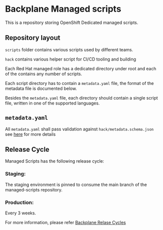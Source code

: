 # Backplane Managed scripts

This is a repository storing OpenShift Dedicated managed scripts.

## Repository layout

`scripts` folder contains various scripts used by different teams.

`hack` contains various helper script for CI/CD tooling and building

Each Red Hat managed role has a dedicated directory under root and each of the contains any number
of scripts.

Each script directory has to contain a `metadata.yaml` file, the format of the metadata file is
documented below.

Besides the `metadata.yaml` file, each directory should contain a single script file, written in one of
the supported languages.

## `metadata.yaml`

All `metadata.yaml` shall pass validation against `hack/metadata.schema.json` see [here](https://json-schema.org/) for more details

## Release Cycle

Managed Scripts has the following release cycle:

### Staging:

The staging environment is pinned to consume the main branch of the managed-scripts repository.

### Production:

Every 3 weeks.

For more information, please refer [Backplane Relase Cycles](https://source.redhat.com/groups/public/sre/wiki/backplane_user_documentation#isPasted5)